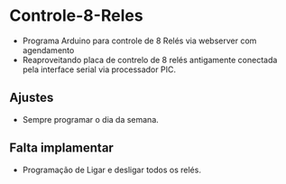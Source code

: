 # Controle-8-Reles
- Programa Arduino para controle de 8 Relés via webserver com agendamento
- Reaproveitando placa de contrelo de 8 relés antigamente conectada pela interface serial via processador PIC.

## Ajustes
- Sempre programar o dia da semana.

## Falta implamentar
- Programação de Ligar e desligar todos os relés.
